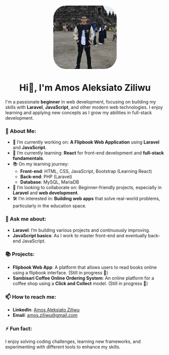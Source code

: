 <p align="center">
  <img src="profile.jpg" alt="Amos Aleksiato Ziliwu" width="200" height="200" style="border-radius: 20%;"/>
</p>

<h1 align="center">Hi👋, I'm Amos Aleksiato Ziliwu</h1>

I'm a passionate **beginner** in web development, focusing on building my skills with **Laravel**, **JavaScript**, and other modern web technologies. I enjoy learning and applying new concepts as I grow my abilities in full-stack development.

### 🌟 About Me:
- 🔭 I’m currently working on: **A Flipbook Web Application** using **Laravel** and **JavaScript**.
- 🌱 I’m currently learning: **React** for front-end development and **full-stack fundamentals**.
- 📚 On my learning journey: 
  - **Front-end**: HTML, CSS, JavaScript, Bootstrap (Learning React)
  - **Back-end**: PHP (Laravel)
  - **Database**: MySQL, MariaDB
- 👯 I’m looking to collaborate on: Beginner-friendly projects, especially in **Laravel** and **web development**.
- 🛠️ I’m interested in: **Building web apps** that solve real-world problems, particularly in the education space.
  
### 💬 Ask me about:
- **Laravel**: I’m building various projects and continuously improving.
- **JavaScript basics**: As I work to master front-end and eventually back-end JavaScript.

### 📚 Projects:
- **Flipbook Web App**: A platform that allows users to read books online using a flipbook interface. (Still in progress 🚧)
- **Sambisari Coffee Online Ordering System**: An online platform for a coffee shop using a **Click and Collect** model. (Still in progress 🚧)

### 📫 How to reach me:
- **LinkedIn**: [Amos Aleksiato Ziliwu](https://www.linkedin.com/in/amos-aleksiato-ziliwu-028840293/)
- **Email**: amos.ziliwu@gmail.com

### ⚡ Fun fact:
I enjoy solving coding challenges, learning new frameworks, and experimenting with different tools to enhance my skills.
